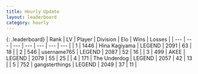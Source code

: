 ```yaml
---
title: Hourly Update
layout: leaderboard
category: hourly
---
```


{: .leaderboard}
| Rank | LV | Player | Division | Elo | Wins | Losses |
| --- | --- | --- | --- | --- | --- | --- |
| <span data-change="1">1</span> | 1446 | <span title="ID: 315148">Hina Kagiyama</span> | LEGEND | <span data-change="0">2091</span> | <span data-change="0">63</span> | <span data-change="0">18</span> |
| <span data-change="-1">2</span> | 546 | <span title="ID: 188640">username765</span> | LEGEND | <span data-change="-13">2087</span> | <span data-change="2">52</span> | <span data-change="2">16</span> |
| <span data-change="0">3</span> | 499 | <span title="ID: 455100">AKEE</span> | LEGEND | <span data-change="0">2079</span> | <span data-change="0">55</span> | <span data-change="0">25</span> |
| <span data-change="0">4</span> | 171 | <span title="ID: 514789">The Underdog</span> | LEGEND | <span data-change="0">2057</span> | <span data-change="0">42</span> | <span data-change="0">13</span> |
| <span data-change="1">5</span> | 752 | <span title="ID: 92077">gangsterthings</span> | LEGEND | <span data-change="11">2049</span> | <span data-change="1">37</span> | <span data-change="0">11</span> |
